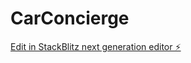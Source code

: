 # CarConcierge

[Edit in StackBlitz next generation editor ⚡️](https://stackblitz.com/~/github.com/3lokai/CarConcierge)